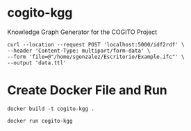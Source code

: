 # cogito-kgg
Knowledge Graph Generator for the COGITO Project

````
curl --location --request POST 'localhost:5000/idf2rdf' \
--header 'Content-Type: multipart/form-data' \
--form 'file=@"/home/sgonzalez/Escritorio/Example.ifc"' \
--output 'data.ttl'
````

# Create Docker File and Run
````
docker build -t cogito-kgg .
````
````
docker run cogito-kgg
````